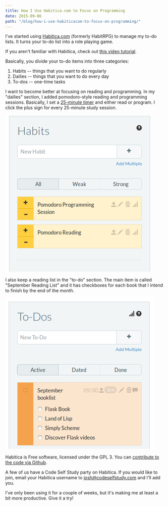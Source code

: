 ```yaml
---
title: How I Use Habitica.com to Focus on Programming
date: 2015-09-06
path: "/blog/how-i-use-habiticacom-to-focus-on-programming/"
---
```


I've started using <a href="https://habitica.com/">Habitica.com</a> (formerly HabitRPG) to manage my to-do lists. It turns your to-do list into a role playing game.

If you aren't familiar with Habitica, check out <a href="https://vimeo.com/57654086">this video tutorial</a>.

Basically, you divide your to-do items into three categories:

<ol>
    <li>Habits -- things that you want to do regularly</li>
    <li>Dailies -- things that you want to do every day</li>
    <li>To-dos -- one-time tasks</li>
</ol>

I want to become better at focusing on reading and programming. In my "dailies" section, I added pomodoro-style reading and programming sessions. Basically, I set a <a href="http://www.marinaratimer.com/">25-minute timer</a> and either read or program. I click the plus sign for every 25-minute study session.

<img src="/files/h2.png" width="459" height="497" alt="Habits" />

I also keep a reading list in the "to-do" section. The main item is called "September Reading List" and it has checkboxes for each book that I intend to finish by the end of the month.

<img src="/files/h3.png" width="474" height="479" alt="To-do reading list" />

Habitica is Free software, licensed under the GPL 3. You can <a href="https://github.com/HabitRPG/habitrpg">contribute to the code via Github</a>.

A few of us have a Code Self Study party on Habitica. If you would like to join, email your Habitica username to josh@codeselfstudy.com and I'll add you.

I've only been using it for a couple of weeks, but it's making me at least a bit more productive. Give it a try!
